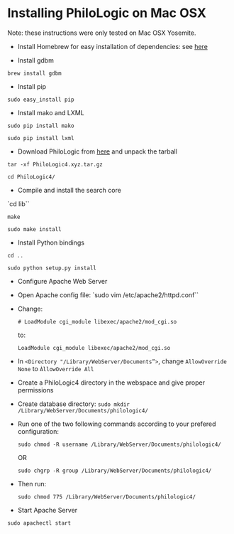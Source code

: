 Installing PhiloLogic on Mac OSX
================================

Note: these instructions were only tested on Mac OSX Yosemite.

* Install Homebrew for easy installation of dependencies: see <a href="http://brew.sh/">here</a>


* Install gdbm

 `brew install gdbm`


* Install pip

 `sudo easy_install pip`


* Install mako and LXML

 `sudo pip install mako`

 `sudo pip install lxml`


* Download PhiloLogic from [here](releases/) and unpack the tarball

 `tar -xf PhiloLogic4.xyz.tar.gz`

 `cd PhiloLogic4/`


* Compile and install the search core

 `cd lib``

 `make`

 `sudo make install`


* Install Python bindings

 `cd ..`

 `sudo python setup.py install`


* Configure Apache Web Server
 * Open Apache config file:
  `sudo vim /etc/apache2/httpd.conf``

 * Change:
 
   `# LoadModule cgi_module libexec/apache2/mod_cgi.so`

    to:
   
    `LoadModule cgi_module libexec/apache2/mod_cgi.so`

 * In `<Directory "/Library/WebServer/Documents”>`, change `AllowOverride None` to `ÀllowOverride All`


* Create a PhiloLogic4 directory in the webspace and give proper permissions
 * Create database directory:
   `sudo mkdir /Library/WebServer/Documents/philologic4/`

 * Run one of the two following commands according to your prefered configuration:

   `sudo chmod -R username /Library/WebServer/Documents/philologic4/`

    OR

    `sudo chgrp -R group /Library/WebServer/Documents/philologic4/`

 * Then run:

   `sudo chmod 775 /Library/WebServer/Documents/philologic4/`


* Start Apache Server

 `sudo apachectl start`
